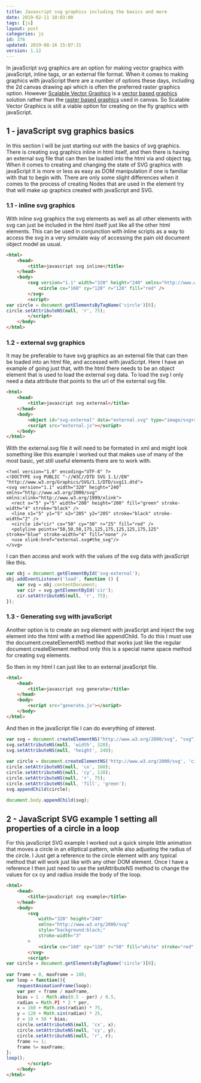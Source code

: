 ```yaml
---
title: Javascript svg graphics including the basics and more
date: 2019-02-11 10:03:00
tags: [js]
layout: post
categories: js
id: 376
updated: 2019-08-16 15:07:31
version: 1.12
---
```


In javaScript svg graphics are an option for making vector graphics with javaScript, inline tags, or an external file format. When it comes to making graphics with javaScript there are a number of options these days, including the 2d canvas drawing api which is often the preferred raster graphics option. However [Scalable Vector Graphics](https://en.wikipedia.org/wiki/Scalable_Vector_Graphics) is a [vector based graphics](https://en.wikipedia.org/wiki/Vector_graphics) solution rather than the [raster based graphics](https://en.wikipedia.org/wiki/Raster_graphics) used in canvas. So Scalable Vector Graphics is still a viable option for creating on the fly graphics with javaScript.

<!-- more -->


## 1 - javaScript svg graphics basics

In this section I will be just starting out with the basics of svg graphics. There is creating svg graphics inline in html itself, and then there is having an external svg file that can then be loaded into the html via and object tag. When it comes to creating and changing the state of SVG graphics with javaScript it is more or less as easy as DOM manipulation if one is familiar with that to begin with. There are only some slight differences when it comes to the process of creating Nodes that are used in the element try that will make up graphics created with javaScript and SVG.

### 1.1 - inline svg graphics

With inline svg graphics the svg elements as well as all other elements with svg can just be included in the html itself just like all the other html elements. This can be used in conjunction with inline scripts as a way to access the svg in a very simulate way of accessing the pain old document object model as usual.

```html
<html>
    <head>
        <title>javascript svg inline</title>
    </head>
    <body>
        <svg version="1.1" width="320" height="240" xmlns="http://www.w3.org/2000/svg" xmlns:xlink="http://www.w3.org/1999/xlink">
            <circle cx="160" cy="120" r="120" fill="red" />
        </svg>
        <script>
var circle = document.getElementsByTagName('circle')[0];
circle.setAttributeNS(null, 'r', 75);
        </script>
    </body>
</html>
```

### 1.2 - external svg graphics

It may be preferable to have svg graphics as an external file that can then be loaded into an html file, and accessed with javaScript. Here I have an example of going just that, with the html there needs to be an object element that is used to load the external svg data. To load the svg I only need a data attribute that points to the url of the external svg file.

```html
<html>
    <head>
        <title>javascript svg external</title>
    </head>
    <body>
        <object id="svg-external" data="external.svg" type="image/svg+xml"></object>
        <script src="external.js"></script>
    </body>
</html>
```

With the external.svg file it will need to be formated in xml and might look something like this example I worked out that makes use of many of the most basic, yet still useful elements there are to work with.

```
<?xml version="1.0" encoding="UTF-8" ?>
<!DOCTYPE svg PUBLIC "-//W3C//DTD SVG 1.1//EN" "http://www.w3.org/Graphics/SVG/1.1/DTD/svg11.dtd">
<svg version="1.1" width="320" height="240" xmlns="http://www.w3.org/2000/svg" xmlns:xlink="http://www.w3.org/1999/xlink">
  <rect x="5" y="5" width="200" height="200" fill="green" stroke-width="4" stroke="black" />
  <line x1="5" y1="5" x2="205" y2="205" stroke="black" stroke-width="2" />
  <circle id="cir" cx="50" cy="50" r="25" fill="red" />
  <polyline points="50,50,50,175,125,175,125,125,175,125" stroke="blue" stroke-width="4" fill="none" />
  <use xlink:href="external.svg#the_svg"/>
</svg>
```

I can then access and work with the values of the svg data with javaScript like this.

```js
var obj = document.getElementById('svg-external');
obj.addEventListener('load', function () {
    var svg = obj.contentDocument;
    var cir = svg.getElementById('cir');
    cir.setAttributeNS(null, 'r', 75);
});

```

### 1.3 - Generating svg with javaScript

Another option is to create an svg element with javaScript and inject the svg element into the html with a method like appendChild. To do this I must use the document.createElementNS method that works just like the regular document.createElement method only this is a special name space method for creating svg elements.

So then in my html I can just like to an external javaScript file.

```html
<html>
    <head>
        <title>javascript svg generate</title>
    </head>
    <body>
        <script src="generate.js"></script>
    </body>
</html>
```

And then in the javaScript file I can do everything of interest.

```js
var svg = document.createElementNS("http://www.w3.org/2000/svg", "svg");
svg.setAttributeNS(null, 'width', 320);
svg.setAttributeNS(null, 'height', 240);
 
var circle = document.createElementNS('http://www.w3.org/2000/svg', 'circle');
circle.setAttributeNS(null, 'cx', 160);
circle.setAttributeNS(null, 'cy', 120);
circle.setAttributeNS(null, 'r', 75);
circle.setAttributeNS(null, 'fill', 'green');
svg.appendChild(circle);
 
document.body.appendChild(svg);
```

## 2 - JavaScript SVG example 1 setting all properties of a circle in a loop

For this javaScript SVG example I worked out a quick simple little animation that moves a circle in an elliptical pattern, while also adjusting the radius of the circle. I Just get a reference to the circle element with any typical method that will work just like with any other DOM element. Once I have a reference I then just need to use the setAttributeNS method to change the values for cx cy and radius inside the body of the loop.

```html
<html>
    <head>
        <title>javaScript svg example</title>
    </head>
    <body>
        <svg 
            width="320" height="240" 
            xmlns="http://www.w3.org/2000/svg" 
            style="background:black;"
            stroke-width="3"
        >
            <circle cx="160" cy="120" r="50" fill="white" stroke="red" />
        </svg>
        <script>
var circle = document.getElementsByTagName('circle')[0];
 
var frame = 0, maxFrame = 100;
var loop = function(){
    requestAnimationFrame(loop);
    var per = frame / maxFrame,
    bias = 1 - Math.abs(0.5 - per) / 0.5,
    radian = Math.PI * 2 * per,
    x = 160 + Math.cos(radian) * 75,
    y = 120 + Math.sin(radian) * 25,
    r = 10 + 50 * bias;
    circle.setAttributeNS(null, 'cx', x);
    circle.setAttributeNS(null, 'cy', y);
    circle.setAttributeNS(null, 'r', r);
    frame += 1;
    frame %= maxFrame;
};
loop();
        </script>
    </body>
</html>
```